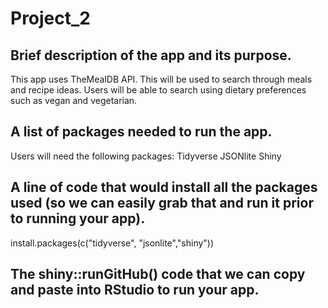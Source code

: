 # Project_2
## Brief description of the app and its purpose.
This app uses TheMealDB API. This will be used to search through meals and recipe ideas. Users will be able to search using dietary preferences such as vegan and vegetarian. 
## A list of packages needed to run the app.
Users will need the following packages:
Tidyverse
JSONlite
Shiny
## A line of code that would install all the packages used (so we can easily grab that and run it prior to running your app).
install.packages(c("tidyverse", "jsonlite","shiny")) 
## The shiny::runGitHub() code that we can copy and paste into RStudio to run your app.
